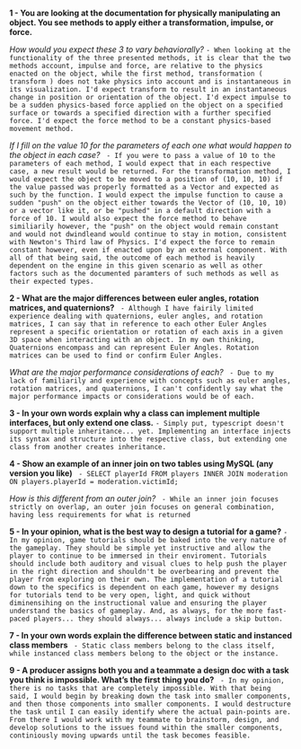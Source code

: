 **1 - You are looking at the documentation for physically manipulating an object. You see methods to apply either a transformation, impulse, or force.**

*How would you expect these 3 to vary behaviorally?*
    ```- When looking at the functionality of the three presented methods, it is clear that the two methods account, impulse and force, are relative to the physics enacted on the object, while the first method, transformation ( transform ) does not
        take physics into account and is instantaneous in its visualization. I'd expect transform to result in an instantaneous change in position or orientation of the object. I'd expect impulse to be a sudden physics-based force applied on the object
        on a specified surface or towards a specified direction with a further specified force. I'd expect the force method to be a constant physics-based movement method.```

*If I fill on the value 10 for the parameters of each one what would happen to the object in each case?*
    ``` - If you were to pass a value of 10 to the parameters of each method, I would expect that in each respective case, a new result would be returned. For the transformation method, I would expect the object to be moved to a position of (10, 10, 10) if the value passed was properly formatted as a Vector and expected as such by the function. I would expect the impulse function to cause a sudden "push" on the object either towards the Vector of (10, 10, 10) or a vector like it, or be "pushed" in a default direction with a force of 10. I would also expect the force method to behave similiarily however, the "push" on the object would remain constant and would not dwindleand would continue to stay in motion, consistent with Newton's Third law of Physics. I'd expect the force to remain constant however, even if enacted upon by an external component. With all of that being said, the outcome of each method is heavily dependent on the engine in this given scenario as well as other factors such as the documented paramters of such methods as well as their expected types.```

**2 - What are the major differences between euler angles, rotation matrices, and quaternions?**
    ``` - Although I have fairily limited experience dealing with quaternions, euler angles, and rotation matrices, I can say that in reference to each other Euler Angles represent a specific orientation or rotation of each axis in a given 3D space when interacting with an object. In my own thinking, Quaternions encompass and can represent Euler Angles. Rotation matrices can be used to find or confirm Euler Angles.```
    
*What are the major performance considerations of each?*
        ``` - Due to my lack of familiarily and experience with concepts such as euler angles, rotation matrices, and quaternions, I can't confidently say what the major performance impacts or considerations would be of each.```

**3 - In your own words explain why a class can implement multiple interfaces, but only extend one class.**
    ``` - Simply put, typescript doesn't support multiple inheritance... yet. Implementing an interface injects its syntax and structure into the respective class, but extending one class from another creates inheritance. ```


**4 - Show an example of an inner join on two tables using MySQL (any version you like)**
    ``` - SELECT playerId FROM players INNER JOIN moderation ON players.playerId = moderation.victimId;```

*How is this different from an outer join?*
    ``` - While an inner join focuses strictly on overlap, an outer join focuses on general combination, having less requirements for what is returned```

**5 - In your opinion, what is the best way to design a tutorial for a game?**
    ``` - In my opinion, game tutorials should be baked into the very nature of the gameplay. They should be simple yet instructive and allow the player to continue to be immersed in their enviroment. Tutorials should include both auditory and visual clues to help push the player in the right direction and shouldn't be overbearing and prevent the player from exploring on their own. The implementation of a tutorial down to the specifics is dependent on each game, however my designs for tutorials tend to be very open, light, and quick without diminensihing on the instructional value and ensuring the player understand the basics of gameplay. And, as always, for the more fast-paced players... they should always... always include a skip button. ```

**7 - In your own words explain the difference between static and instanced class members**
    ``` - Static class members belong to the class itself, while instanced class members belong to the object or the instance.```

**9 - A producer assigns both you and a teammate a design doc with a task you think is impossible. What’s the first thing you do?**
    ``` - In my opinion, there is no tasks that are completely impossible. With that being said, I would begin by breaking down the task into smaller components, and then those components into smaller components. I would destructure the task until I can easily identify where the actual pain-points are. From there I would work with my teammate to brainstorm, design, and develop solutions to the issues found within the smaller components, continiously moving upwards until the task becomes feasible.```

